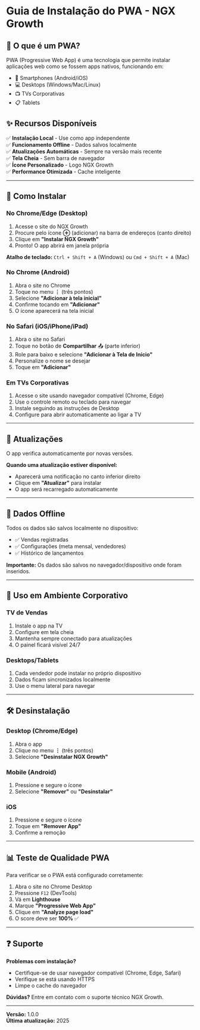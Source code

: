 # Guia de Instalação do PWA - NGX Growth

## 📱 O que é um PWA?

PWA (Progressive Web App) é uma tecnologia que permite instalar aplicações web como se fossem apps nativos, funcionando em:
- 📱 Smartphones (Android/iOS)
- 💻 Desktops (Windows/Mac/Linux)
- 📺 TVs Corporativas
- 📋 Tablets

## ✨ Recursos Disponíveis

✅ **Instalação Local** - Use como app independente  
✅ **Funcionamento Offline** - Dados salvos localmente  
✅ **Atualizações Automáticas** - Sempre na versão mais recente  
✅ **Tela Cheia** - Sem barra de navegador  
✅ **Ícone Personalizado** - Logo NGX Growth  
✅ **Performance Otimizada** - Cache inteligente  

---

## 🚀 Como Instalar

### No Chrome/Edge (Desktop)

1. Acesse o site do NGX Growth
2. Procure pelo ícone **⊕** (adicionar) na barra de endereços (canto direito)
3. Clique em **"Instalar NGX Growth"**
4. Pronto! O app abrirá em janela própria

**Atalho de teclado:** `Ctrl + Shift + A` (Windows) ou `Cmd + Shift + A` (Mac)

### No Chrome (Android)

1. Abra o site no Chrome
2. Toque no menu **⋮** (três pontos)
3. Selecione **"Adicionar à tela inicial"**
4. Confirme tocando em **"Adicionar"**
5. O ícone aparecerá na tela inicial

### No Safari (iOS/iPhone/iPad)

1. Abra o site no Safari
2. Toque no botão de **Compartilhar** 📤 (parte inferior)
3. Role para baixo e selecione **"Adicionar à Tela de Início"**
4. Personalize o nome se desejar
5. Toque em **"Adicionar"**

### Em TVs Corporativas

1. Acesse o site usando navegador compatível (Chrome, Edge)
2. Use o controle remoto ou teclado para navegar
3. Instale seguindo as instruções de Desktop
4. Configure para abrir automaticamente ao ligar a TV

---

## 🔄 Atualizações

O app verifica automaticamente por novas versões.

**Quando uma atualização estiver disponível:**
- Aparecerá uma notificação no canto inferior direito
- Clique em **"Atualizar"** para instalar
- O app será recarregado automaticamente

---

## 💾 Dados Offline

Todos os dados são salvos localmente no dispositivo:
- ✅ Vendas registradas
- ✅ Configurações (meta mensal, vendedores)
- ✅ Histórico de lançamentos

**Importante:** Os dados são salvos no navegador/dispositivo onde foram inseridos.

---

## 🎯 Uso em Ambiente Corporativo

### TV de Vendas

1. Instale o app na TV
2. Configure em tela cheia
3. Mantenha sempre conectado para atualizações
4. O painel ficará visível 24/7

### Desktops/Tablets

1. Cada vendedor pode instalar no próprio dispositivo
2. Dados ficam sincronizados localmente
3. Use o menu lateral para navegar

---

## 🛠 Desinstalação

### Desktop (Chrome/Edge)
1. Abra o app
2. Clique no menu **⋮** (três pontos)
3. Selecione **"Desinstalar NGX Growth"**

### Mobile (Android)
1. Pressione e segure o ícone
2. Selecione **"Remover"** ou **"Desinstalar"**

### iOS
1. Pressione e segure o ícone
2. Toque em **"Remover App"**
3. Confirme a remoção

---

## 📊 Teste de Qualidade PWA

Para verificar se o PWA está configurado corretamente:

1. Abra o site no Chrome Desktop
2. Pressione `F12` (DevTools)
3. Vá em **Lighthouse**
4. Marque **"Progressive Web App"**
5. Clique em **"Analyze page load"**
6. O score deve ser **100%** ✅

---

## ❓ Suporte

**Problemas com instalação?**
- Certifique-se de usar navegador compatível (Chrome, Edge, Safari)
- Verifique se está usando HTTPS
- Limpe o cache do navegador

**Dúvidas?**
Entre em contato com o suporte técnico NGX Growth.

---

**Versão:** 1.0.0  
**Última atualização:** 2025
